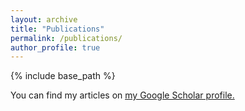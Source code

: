 ```yaml
---
layout: archive
title: "Publications"
permalink: /publications/
author_profile: true
---
```


{% include base_path %}

You can find my articles on <u><a href="{{site.author.googlescholar}}">my Google Scholar profile</a>.</u>




